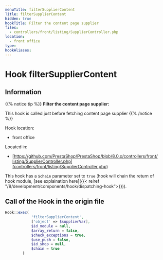 ```yaml
---
menuTitle: filterSupplierContent
Title: filterSupplierContent
hidden: true
hookTitle: Filter the content page supplier
files:
  - controllers/front/listing/SupplierController.php
location:
  - front office
type: 
hookAliases:
---
```


# Hook filterSupplierContent

## Information

{{% notice tip %}}
**Filter the content page supplier:** 

This hook is called just before fetching content page supplier
{{% /notice %}}

Hook location:
  - front office

Located in: 
  - [https://github.com/PrestaShop/PrestaShop/blob/8.0.x/controllers/front/listing/SupplierController.php](controllers/front/listing/SupplierController.php)

This hook has a `$chain` parameter set to `true` (hook will chain the return of hook module, [see explaination here]({{< relref "/8/development/components/hook/dispatching-hook">}})).

## Call of the Hook in the origin file

```php
Hook::exec(
            'filterSupplierContent',
            ['object' => $supplierVar],
            $id_module = null,
            $array_return = false,
            $check_exceptions = true,
            $use_push = false,
            $id_shop = null,
            $chain = true
        )
```